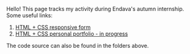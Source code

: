 Hello! This page tracks my activity during Endava's autumn internship. Some useful links:

1) [HTML + CSS responsive form](https://salerazvan.github.io/Form)
2) [HTML + CSS personal portfolio - in progress](https://salerazvan.github.io/)

The code source can also be found in the folders above.
